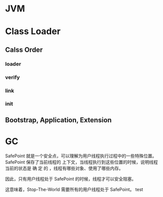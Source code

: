 # JVM

# Class Loader
## Calss Order
### loader 
### verify
### link
### init
## Bootstrap, Application, Extension


# GC
SafePoint 就是一个安全点，可以理解为用户线程执行过程中的一些特殊位置。SafePoint 保存了当前线程的 上下文，当线程执行到这些位置的时候，说明线程当前的状态是 
确
定
的
，线程有哪些对象、使用了哪些内存。

因此，只有用户线程处于 SafePoint 的时候，线程才可以安全阻塞。

这意味着，Stop-The-World 需要所有的用户线程处于 SafePoint。
test
